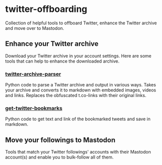 # twitter-offboarding
Collection of helpful tools to offboard Twitter, enhance the Twitter archive and move over to Mastodon.

## Enhance your Twitter archive
Download your Twitter archive in your account settings. Here are some tools that can help to enhance the downloaded archive.

### [twitter-archive-parser](https://github.com/timhutton/twitter-archive-parser)
Python code to parse a Twitter archive and output in various ways. Takes your archive and converts it to markdown with embedded images, videos and links. Replaces the obfuscated t.co-links with their original links.

### [get-twitter-bookmarks](https://gist.github.com/divyajyotiuk/9fb29c046e1dfcc8d5683684d7068efe)
Python code to get text and link of the bookmarked tweets and save in markdown.


## Move your followings to Mastodon
Tools that match your Twitter followings' accounts with their Mastodon account(s) and enable you to bulk-follow all of them.

